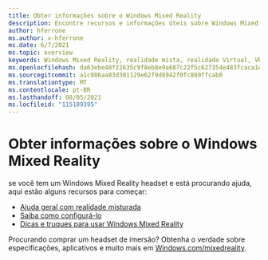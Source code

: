 ```yaml
---
title: Obter informações sobre o Windows Mixed Reality
description: Encontre recursos e informações úteis sobre Windows Mixed Reality.
author: hferrone
ms.author: v-hferrone
ms.date: 6/7/2021
ms.topic: overview
keywords: Windows Mixed Reality, realidade mista, realidade Virtual, VR, sr,
ms.openlocfilehash: da63ebe48f22635c9f8eb8e9a687c22f5c627354e483fcaca1eebe2fb8f57480
ms.sourcegitcommit: a1c086aa83d381129e62f9d8942f0fc889ffcab0
ms.translationtype: MT
ms.contentlocale: pt-BR
ms.lasthandoff: 08/05/2021
ms.locfileid: "115189395"
---
```

# <a name="get-info-about-windows-mixed-reality"></a>Obter informações sobre o Windows Mixed Reality

se você tem um Windows Mixed Reality headset e está procurando ajuda, aqui estão alguns recursos para começar:

* [Ajuda geral com realidade misturada](index.yml)
* [Saiba como configurá-lo](set-up-windows-mixed-reality.md)
* [Dicas e truques para usar Windows Mixed Reality](https://support.microsoft.com/tips/home)

Procurando comprar um headset de imersão? Obtenha o verdade sobre especificações, aplicativos e muito mais em [Windows.com/mixedreality](https://www.microsoft.com/mixed-reality/windows-mixed-reality?rtc=1).
